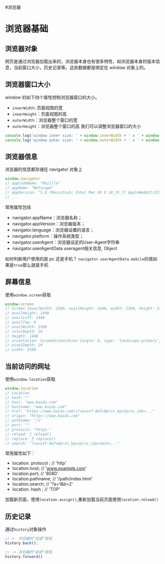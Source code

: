 
#浏览器

# 浏览器基础
## 浏览器对象
网页是通过浏览器加载出来的，浏览器本身也有很多特性，如浏览器本身的版本信息，当前窗口大小，历史记录等。这些数据都是绑定在 window 对象上的。

## 浏览器窗口大小

window 的如下四个属性控制浏览器窗口的大小。
- `innerWidth`: 页面视图的宽
- `innerHeight`：页面视图的高
- `outerWidth`：浏览器整个窗口的宽
- `outerHeight`：浏览器整个窗口的高
我们可以调整浏览器窗口的大小
```js
console.log('window inner size: ' + window.innerWidth + ' x ' + window.innerHeight);
console.log('window outer size: ' + window.outerWidth + ' x ' + window.outerHeight);
```

## 浏览器信息
浏览器的信息都存储在 navigator 对象上
```js
window.navigator
// appCodeName: "Mozilla"
// appName: "Netscape"
// appVersion: "5.0 (Macintosh; Intel Mac OS X 10_15_7) AppleWebKit/537.36 (KHTML, like Gecko) Chrome/93.0.4577.63 Safari/537.36"
// ...
```
常用属性包括
- navigator.appName：浏览器名称；
- navigator.appVersion：浏览器版本；
- navigator.language：浏览器设置的语言；
- navigator.platform：操作系统类型；
- navigator.userAgent：浏览器设定的User-Agent字符串
- navigator.userAgentData useragent相关信息, Object

如何判断用户使用的是 pc 还是手机？
`navigator.userAgentData.mobile`的值如果是`true`那么就是手机

## 屏幕信息

使用`window.screen`获取

```js
window.screen
// Screen {availWidth: 2560, availHeight: 1440, width: 2560, height: 1440, colorDepth: 24, …}
// availHeight: 1440
// availLeft: 1440
// availTop: 0
// availWidth: 2560
// colorDepth: 24
// height: 1440
// orientation: ScreenOrientation {angle: 0, type: 'landscape-primary', onchange: null}
// pixelDepth: 24
// width: 2560
```
## 当前访问的网址

使用`window.location`获取

```js
window.location
// Location
// hash: ""
// host: "www.baidu.com"
// hostname: "www.baidu.com"
// href: "https://www.baidu.com/s?ie=utf-8&f=8&rsv_bp=1&rsv_idx=..."
// origin: "https://www.baidu.com"
// pathname: "/s"
// port: ""
// protocol: "https:"
// reload: ƒ reload()
// replace: ƒ replace()
// search: "?ie=utf-8&f=8&rsv_bp=1&rsv_idx=1&tn=..."
```

常用属性如下：
- location. protocol ; // 'http'
- location.host; // 'www.example.com'
- location.port; // '8080'
- location.pathname; // '/path/index.html'
- location.search; // '?a=1&b=2'
- location. hash ; // 'TOP'

加载新页面，使用`location.assign()`,重新加载当前页面使用`location.reload()`

## 历史记录
通过`history`对象操作

```js
// <- 浏览器的“后退”按钮
history.back();

// -> 浏览器的“前进”按钮
history.forward()
```
